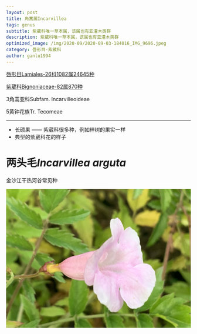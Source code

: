 ```yaml
---
layout: post
title: 角蒿属Incarvillea
tags: genus    
subtitle: 紫葳科唯一草本属，该属也有亚灌木类群
description: 紫葳科唯一草本属，该属也有亚灌木类群
optimized_image: /img/2020-09/2020-09-03-184016_IMG_9696.jpeg
category: 唇形目-紫葳科
author: ganlu1994
---
```


[唇形目Lamiales-26科1082属24645种](https://ganlu1994.github.io/56唇形目Lamiales/)

[紫葳科Bignoniaceae-82属870种](https://ganlu1994.github.io/386紫葳科Bignoniaceae/)

3角蒿亚科Subfam. Incarvilleoideae

5黄钟花族Tr. Tecomeae

---

* 长硕果 —— 紫葳科很多种，例如梓树的果实一样
* 典型的紫葳科花的样子

# 两头毛*Incarvillea arguta*

金沙江干热河谷常见种

![](/img/2020-09/2020-09-03-184016_IMG_9696.jpeg)